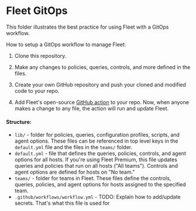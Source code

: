# Fleet GitOps

This folder illustrates the best practice for using Fleet with a GitOps workflow.

How to setup a GitOps workflow to manage Fleet:

1. Clone this repository.

2. Make any changes to policies, queries, controls, and more defined in the files.

3. Create your own GitHub repository and push your cloned and modified code to your repo.

4. Add Fleet's open-source [GitHub action](https://github.com/fleetdm/fleet-gitops) to your repo. Now, when anyone makes a change to any file, the action will run and update Fleet.

#### Structure:

- `lib/` - folder for policies, queries, configuration profiles, scripts, and agent options. These files can be referenced in top level keys in the `default.yml` file and the files in the `teams/` folder.
- `default.yml` - file that defines the queries, policies, controls, and agent options for all hosts. If you're using Fleet Premium, this file updates queries and policies that run on all hosts ("All teams"). Controls and agent options are defined for hosts on "No team."
- `teams/` - folder for teams in Fleet. These files define the controls, queries, policies, and agent options for hosts assigned to the specified team.
- `.github/workflows/workflow.yml` - TODO: Explain how to add/update secrets. That's what this file is used for
